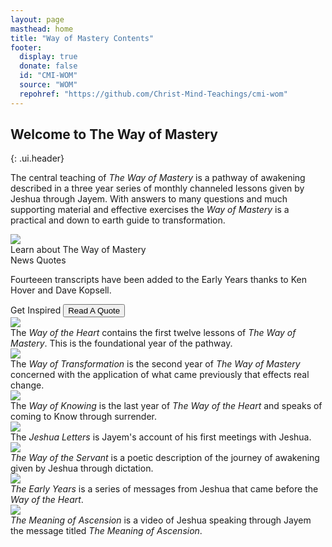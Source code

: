 ```yaml
---
layout: page
masthead: home
title: "Way of Mastery Contents"
footer:
  display: true
  donate: false
  id: "CMI-WOM"
  source: "WOM"
  repohref: "https://github.com/Christ-Mind-Teachings/cmi-wom"
---
```


## Welcome to The Way of Mastery
{: .ui.header}

The central teaching of *The Way of Mastery* is a pathway of awakening
described in a three year series of monthly channeled lessons given by
Jeshua through Jayem. With answers to many questions and much supporting
material and effective exercises the *Way of Mastery* is a practical and
down to earth guide to transformation.

<div id="page-contents">
  <!-- start -->
  <div class="ui equal width grid source-acq-section">
    <div class="five wide column">
      <div class="ui card">
        <a id="book-acq" href="#" data-book="acq" animate class="toc-modal-open image">
          <img src="/t/wom/public/img/wom/acq-big2.jpg">
        </a>
        <div class="content">
          <div class="description">
            Learn about The Way of Mastery
          </div>
        </div>
      </div>
    </div>
    <div class="column source-features">
      <div class="ui top attached tabular menu">
        <a id="news-tab" class="active item" data-tab="first">News</a>
        <a id="quote-tab" class="item" data-tab="second">Quotes</a>
      </div>
      <div id="news-tab-content" class="ui bottom attached active tab segment" data-tab="first">
        <div class="box">
          <p><i class="bullhorn red icon"></i>
            Fourteeen transcripts have been added to the Early Years thanks to Ken Hover and Dave Kopsell.
          </p>
        </div>
      </div>
      <div id="quote-tab-content" class="ui bottom attached tab segment" data-tab="second">
        <div class="ui form">
          <div class="fields">
            <div class="field">
              <label>Get Inspired</label>
              <button id="show-quote-button" class="ui primary button">
                <i class="quote left icon"></i>
                Read A Quote
              </button> 
            </div>
            <div id="user-quote-select" class="field"></div>
          </div>
        </div>
      </div>
    </div>
  </div>
  <!-- end -->
  <div class="ui three cards">
    <!-- edit page.js to change quote init when this is uncommented
    <div class="card">
      <a id="book-acq" href="#" data-book="acq" animate class="toc-modal-open image">
        <img src="/t/wom/public/img/wom/acq-big2.jpg">
      </a>
      <div class="content">
        <div class="description">
          Learn about The Way of Mastery
        </div>
      </div>
    </div>
    <div class="card">
      <a id="book-topics" href="#" data-book="topics" animate class="toc-modal-open image">
        <img src="/t/wom/public/img/wom/topics1-big.jpg">
      </a>
      <div class="content">
        <div class="description">
          Explore what Jeshua says about various topics.
        </div>
      </div>
    </div>
    <div class="card">
      <a id="book-quotes" href="#" animate class="image">
        <img src="/t/wom/public/img/wom/quotes-big.jpg">
      </a>
      <div class="content">
        <div class="description">
          Discover quotes from the <em>Way of Mastery</em>
        </div>
      </div>
    </div>
    -->
    <div class="card">
      <a id="book-woh" href="#" data-book="woh" animate class="toc-modal-open image">
        <img src="/t/wom/public/img/wom/wohN-big.jpg">
      </a>
      <div class="content">
        <div class="description">
          The <em>Way of the Heart</em> contains the first twelve lessons of <em>The Way of Mastery</em>. This is the foundational year of the pathway.
        </div>
      </div>
    </div>
    <div class="card">
      <a id="book-wot" href="#" data-book="wot" animate class="toc-modal-open image">
        <img src="/t/wom/public/img/wom/wotN-big.jpg">
      </a>
      <div class="content">
        <div class="description">
          The <em>Way of Transformation</em> is the second year of <em>The Way of Mastery</em> concerned with the application of what came previously that effects real change.
        </div>
      </div>
    </div>
    <div class="card">
      <a id="book-wok" href="#" data-book="wok" animate class="toc-modal-open image">
        <img src="/t/wom/public/img/wom/wokN-big.jpg">
      </a>
      <div class="content">
        <div class="description">
          The <em>Way of Knowing</em> is the last year of <em>The Way of the Heart</em> and speaks of coming to Know through surrender.
        </div>
      </div>
    </div>
    <div class="card">
      <a id="book-tjl" href="#" data-book="tjl" animate class="toc-modal-open image">
        <img src="/t/wom/public/img/wom/tjlN-big.jpg">
      </a>
      <div class="content">
        <div class="description">
          The <em>Jeshua Letters</em> is Jayem's account of his first meetings with Jeshua.
        </div>
      </div>
    </div>
    <div class="card">
      <a id="book-wos" href="#" data-book="wos" animate class="toc-modal-open image">
        <img src="/t/wom/public/img/wom/wosN-big.jpg">
      </a>
      <div class="content">
        <div class="description">
          <em>The Way of the Servant</em> is a poetic description of the journey of awakening given by Jeshua through dictation.
        </div>
      </div>
    </div>
    <div class="card">
      <a id="book-early" href="#" data-book="early" animate class="toc-modal-open image">
        <img src="/t/wom/public/img/wom/earlyN-big.jpg">
      </a>
      <div class="content">
        <div class="description">
          <em>The Early Years</em> is a series of messages from Jeshua that came before the <em>Way of the Heart</em>.
        </div>
      </div>
    </div>
    <div class="card">
      <a id="moavideo" animate href="/t/wom/video/moa/" class="image" data-tooltip="Click to view the Video." data-position="bottom center">
        <img src="/t/wom/public/img/wom/moa-big.jpg">
      </a>
      <div class="content">
        <div class="description">
          <em>The Meaning of Ascension</em> is a video of Jeshua speaking through Jayem the message titled <em>The Meaning of Ascension</em>.
        </div>
      </div>
    </div>
  </div>
</div>
